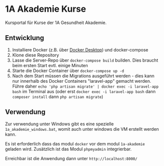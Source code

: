 # 1A Akademie Kurse

Kursportal für Kurse der 1A Gesundheit Akademie.

## Entwicklung

1. Installiere Docker (z.B. über [Docker Desktop](https://www.docker.com/products/docker-desktop)) und docker-compose
2. Klone diese Repository
3. Lasse die Server-Repo über `docker-compose build` builden. Dies braucht beim ersten Start evtl. einige Minuten
4. Starte die Docker Container über `docker-compose up -d`
5. Nach dem Start müssen die Migrations ausgeführt werden - dies kann nur innerhalb des Docker Containers "laravel-app" gemacht werden.
  Führe daher `echo 'php artisan migrate' | docker exec -i laravel-app bash` im Terminal aus (oder erst `docker exec -i laravel-app bash` dann `composer install` dann `php artisan migrate`)

## Verwendung

Zur verwendung unter Windows gibt es eine spezielle `1a_akademie_windows.bat`, womit auch unter windows die VM erstellt werden kann.

Es ist erforderlich dass das modul `docker` vor dem modul `1a-akademie` geladen wird. Zusätzlich ist das Modul `phpmyadmin` integrierbar.

Erreichbar ist die Anwendung dann unter `http://localhost:8000/`

